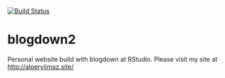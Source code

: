 [![Build Status](https://travis-ci.org/alperyilmaz/blogdown.svg?branch=master)](https://travis-ci.org/alperyilmaz/blogdown)

# blogdown2

Personal website build with blogdown at RStudio. Please visit my site at http://alperyilmaz.site/

